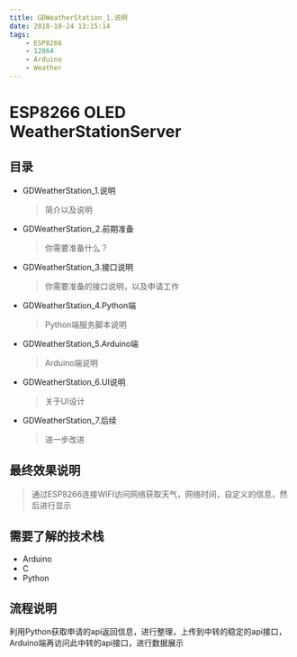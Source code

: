 ```yaml
---
title: GDWeatherStation_1.说明
date: 2018-10-24 13:15:14
tags: 
    - ESP8266 
    - 12864
    - Arduino
    - Weather
---
```


# ESP8266 OLED WeatherStationServer

## 目录

- GDWeatherStation_1.说明
    > 简介以及说明

- GDWeatherStation_2.前期准备
    > 你需要准备什么？

- GDWeatherStation_3.接口说明
    > 你需要准备的接口说明，以及申请工作

- GDWeatherStation_4.Python端
    > Python端服务脚本说明

- GDWeatherStation_5.Arduino端
    > Arduino端说明

- GDWeatherStation_6.UI说明
    > 关于UI设计

- GDWeatherStation_7.后续
    > 进一步改进

## 最终效果说明

> 通过ESP8266连接WIFI访问网络获取天气，网络时间，自定义的信息，然后进行显示

## 需要了解的技术栈

- Arduino
- C
- Python

## 流程说明

利用Python获取申请的api返回信息，进行整理，上传到中转的稳定的api接口，Arduino端再访问此中转的api接口，进行数据展示
